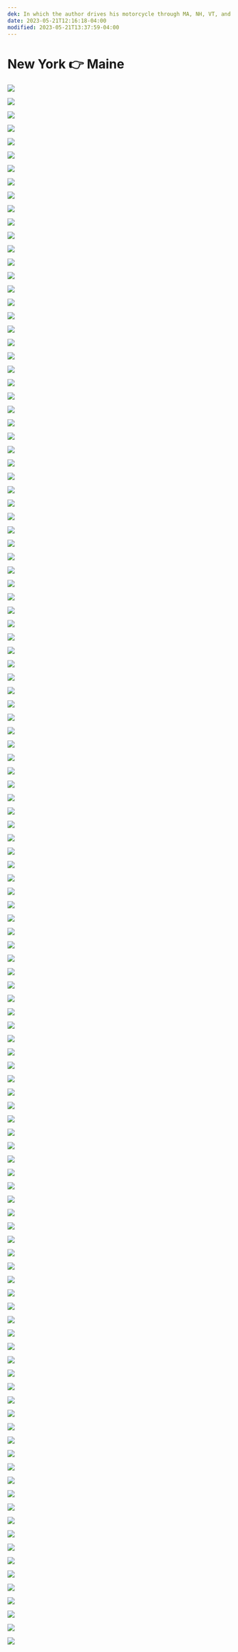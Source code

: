 ```yaml
---
dek: In which the author drives his motorcycle through MA, NH, VT, and ME and takes some photos in the process
date: 2023-05-21T12:16:18-04:00
modified: 2023-05-21T13:37:59-04:00
---
```


# New York 👉 Maine

![](DSCF3062.jpg)

![](DSC00533.jpg)

![](DSC00535.jpg)

![](DSCF3051.jpg)

![](DSCF3069.jpg)

![](DSCF3083.jpg)

![](DSC00583.jpg)

![](DSC00587.jpg)

![](DSC00546.jpg)

![](DSC00584.jpg)

![](DSC00556.jpg)

![](DSC00567.jpg)

![](DSC00574.jpg)

![](DSC00576.jpg)

![](DSC00581.jpg)

![](DSC00575.jpg)

![](DSC00645.jpg)

![](DSCF3085.jpg)

![](DSCF3092.jpg)

![](DSCF3115.jpg)

![](DSCF3121.jpg)

![](DSCF3122.jpg)

![](DSC00594.jpg)

![](DSCF3127.jpg)

![](DSCF3129.jpg)

![](DSC00596.jpg)

![](DSCF3141.jpg)

![](DSCF3152.jpg)

![](DSC00598.jpg)

![](DSCF3153.jpg)

![](DSCF3183.jpg)

![](DSCF3188.jpg)

![](DSC00603.jpg)

![](DSCF3194.jpg)

![](DSCF3213.jpg)

![](DSCF3217.jpg)

![](DSC00607.jpg)

![](DSC00622.jpg)

![](DSCF3243.jpg)

![](DSCF3236.jpg)

![](DSCF3248.jpg)

![](DSCF3266.jpg)

![](DSCF3286.jpg)

![](DSC00630.jpg)

![](DSC00632.jpg)

![](DSC00636.jpg)

![](DSCF3319.jpg)

![](DSCF3343.jpg)

![](DSC00637.jpg)

![](DSCF3354.jpg)

![](DSCF3359.jpg)

![](DSCF3379.jpg)

![](DSC00648.jpg)

![](DSC00655.jpg)

![](DSC00640.jpg)

![](DSC00656.jpg)

![](20230519-DSCF3219.jpg)

![](20230520-DSCF3288.jpg)

![](20230520-DSCF3335.jpg)

![](20230520-DSCF3353.jpg)

![](20230520-DSCF3359.jpg)

![](20230521-DSCF3379.jpg)

![](20230522-DSCF3400.jpg)

![](20230522-DSCF3403.jpg)

![](20230522-DSCF3404.jpg)

![](20230522-DSCF3406.jpg)

![](20230522-DSCF3410.jpg)

![](20230522-DSCF3434.jpg)

![](20230522-DSCF3438.jpg)

![](20230522-DSCF3443.jpg)

![](20230522-DSCF3448.jpg)

![](20230523-DSCF3453.jpg)

![](20230523-DSCF3463.jpg)

![](20230523-DSCF3469.jpg)

![](20230523-DSCF3476.jpg)

![](20230523-DSCF3484.jpg)

![](20230523-DSCF3490.jpg)

![](20230523-DSCF3499.jpg)

![](20230523-DSCF3500.jpg)

![](20230523-DSCF3506.jpg)

![](20230523-DSCF3509.jpg)

![](20230523-DSCF3515.jpg)

![](20230523-DSCF3527.jpg)

![](20230523-DSCF3530.jpg)

![](20230523-DSCF3535.jpg)

![](20230523-DSCF3538.jpg)

![](20230523-DSCF3544.jpg)

![](20230523-DSCF3555.jpg)

![](20230523-DSCF3567.jpg)

![](20230523-DSCF3578.jpg)

![](20230523-DSCF3615.jpg)

![](20230523-DSCF3625.jpg)

![](20230523-DSCF3633.jpg)

![](20230523-DSCF3665.jpg)

![](20230523-DSCF3667.jpg)

![](20230523-DSCF3670.jpg)

![](20230523-DSCF3685.jpg)

![](20230523-DSCF3721.jpg)

![](20230523-DSCF3730.jpg)

![](20230523-DSCF3740.jpg)

![](20230523-DSCF3742.jpg)

![](20230523-DSCF3748.jpg)

![](20230523-DSCF3754.jpg)

![](20230523-DSCF3766.jpg)

![](20230523-DSCF3768.jpg)

![](20230523-DSCF3773.jpg)

![](20230523-DSCF3782.jpg)

![](20230523-DSCF3795.jpg)

![](20230523-DSCF3808.jpg)

![](20230523-DSCF3830.jpg)

![](20230523-DSCF3839.jpg)

![](20230523-DSCF3848.jpg)

![](20230523-DSCF3864.jpg)

![](20230523-DSCF3870.jpg)

![](20230523-DSCF3873.jpg)

![](20230523-DSCF3876.jpg)

![](20230523-DSCF3887.jpg)